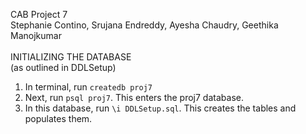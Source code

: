 CAB Project 7\
Stephanie Contino, Srujana Endreddy, Ayesha Chaudry, Geethika Manojkumar\
\
INITIALIZING THE DATABASE\
(as outlined in DDLSetup)
1) In terminal, run ```createdb proj7```
2) Next, run ```psql proj7```.  This enters the proj7 database.
3) In this database, run ```\i DDLSetup.sql```.  This creates the tables and populates them.
